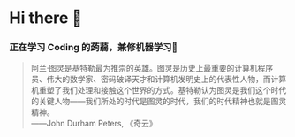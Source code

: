 # Hi there 👋

<h3>正在学习 Coding 的蒟蒻，兼修机器学习🥲</h3>

<blockquote>阿兰·图灵是基特勒最为推崇的英雄。图灵是历史上最重要的计算机程序员、伟大的数学家、密码破译天才和计算机发明史上的代表性人物，而计算机重塑了我们处理和接触这个世界的方式。基特勒认为图灵是我们这个时代的关键人物——我们所处的时代是图灵的时代，我们的时代精神也就是图灵精神。<br>——John Durham Peters, 《奇云》
<blockquote>
